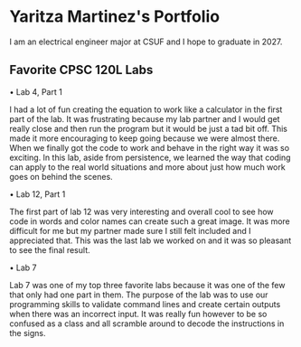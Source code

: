 
# Yaritza Martinez's Portfolio

I am an electrical engineer major at CSUF and I hope to graduate in 2027. 

## Favorite CPSC 120L Labs

• Lab 4, Part 1

I had a lot of fun creating the equation to work like a calculator in the first part of the lab. It was frustrating because my lab partner and I would get really close and then run the program but it would be just a tad bit off. This made it more encouraging to keep going because we were almost there. When we finally got the code to work and behave in the right way it was so exciting. In this lab, aside from persistence, we learned the way that coding can apply to the real world situations and more about just how much work goes on behind the scenes.

• Lab 12, Part 1

The first part of lab 12 was very interesting and overall cool to see how code in words and color names can create such a great image. It was more difficult for me but my partner made sure I still felt included and I appreciated that. This was the last lab we worked on and it was so pleasant to see the final result. 

• Lab 7

Lab 7 was one of my top three favorite labs because it was one of the few that only had one part in them. The purpose of the lab was to use our programming skills to validate command lines and create certain outputs when there was an incorrect input. It was really fun however to be so confused as a class and all scramble around to decode the instructions in the signs. 
